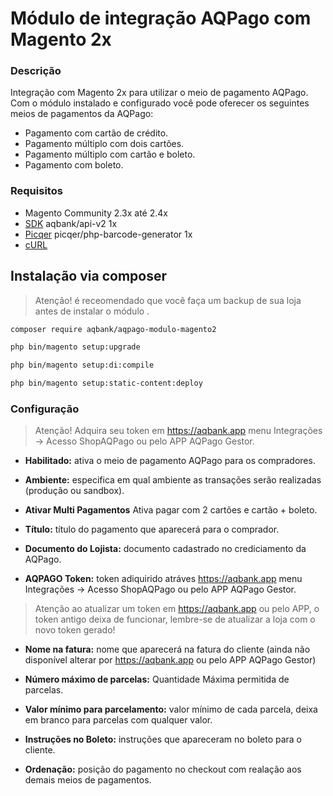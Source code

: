 
# Módulo de integração AQPago com Magento 2x

### Descrição
Integração com Magento 2x para utilizar o meio de pagamento AQPago.
Com o módulo instalado e configurado você pode oferecer os seguintes meios de pagamentos da AQPago:
- Pagamento com cartão de crédito.
- Pagamento múltiplo com dois cartões.
- Pagamento múltiplo com cartão e boleto.
- Pagamento com boleto.

### Requisitos
- Magento Community 2.3x até 2.4x
- [SDK] aqbank/api-v2 1x
- [Picqer] picqer/php-barcode-generator 1x
- [cURL]

## Instalação via composer
> Atenção! é receomendado que você faça um backup de sua loja antes de instalar o módulo .


```sh
composer require aqbank/aqpago-modulo-magento2

php bin/magento setup:upgrade

php bin/magento setup:di:compile

php bin/magento setup:static-content:deploy

```

### Configuração
> Atenção! Adquira seu token em https://aqbank.app menu Integrações -> Acesso ShopAQPago ou pelo APP AQPago Gestor.

- **Habilitado:** ativa o meio de pagamento AQPago para os compradores.

- **Ambiente:** especifica em qual ambiente as transações serão realizadas (produção ou sandbox).

- **Ativar Multi Pagamentos** Ativa pagar com 2 cartões e cartão + boleto.

- **Título:** título do pagamento que aparecerá para o comprador.

- **Documento do Lojista:** documento cadastrado no crediciamento da AQPago.

- **AQPAGO Token:** token adiquirido atráves https://aqbank.app menu Integrações -> Acesso ShopAQPago ou pelo APP AQPago Gestor.
> Atenção ao atualizar um token em https://aqbank.app ou pelo APP, o token antigo deixa de funcionar, lembre-se de atualizar a loja com o novo token gerado!

- **Nome na fatura:** nome que aparecerá na fatura do cliente (ainda não disponível alterar por https://aqbank.app ou pelo APP AQPago Gestor)

- **Número máximo de parcelas:** Quantidade Máxima permitida de parcelas.

- **Valor mínimo para parcelamento:** valor mínimo de cada parcela, deixa em branco para parcelas com qualquer valor.

- **Instruções no Boleto:** instruções que apareceram no boleto para o cliente.

- **Ordenação:** posição do pagamento no checkout com realação aos demais meios de pagamentos.


[aqpago]: <https://aqpago.com.br>
[SDK]: <https://github.com/aqbank/aqpago-sdk-api-v2>
[Picqer]: <https://github.com/picqer/php-barcode-generator>
[cURL]: <https://www.php.net/manual/en/book.curl.php>
